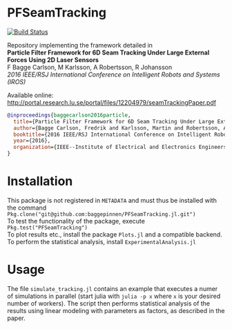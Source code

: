 # PFSeamTracking

[![Build Status](https://travis-ci.org/baggepinnen/PFSeamTracking.jl.svg?branch=master)](https://travis-ci.org/baggepinnen/PFSeamTracking.jl)

Repository implementing the framework detailed in  
  **Particle Filter Framework for 6D Seam Tracking Under Large External Forces Using 2D Laser Sensors**  
  F Bagge Carlson, M Karlsson, A Robertsson, R Johansson  
  *2016 IEEE/RSJ International Conference on Intelligent Robots and Systems (IROS)*

Available online: http://portal.research.lu.se/portal/files/12204979/seamTrackingPaper.pdf

```bibtex
@inproceedings{baggecarlson2016particle,
  title={Particle Filter Framework for 6D Seam Tracking Under Large External Forces Using 2D Laser Sensors},
  author={Bagge Carlson, Fredrik and Karlsson, Martin and Robertsson, Anders and Johansson, Rolf},
  booktitle={2016 IEEE/RSJ International Conference on Intelligent Robots and Systems (IROS)},
  year={2016},
  organization={IEEE--Institute of Electrical and Electronics Engineers Inc.}
}
```

# Installation
This package is not registered in `METADATA` and must thus be installed with the command  
`Pkg.clone("git@github.com:baggepinnen/PFSeamTracking.jl.git")`  
To test the functionality of the package, execute  
`Pkg.test("PFSeamTracking")`  
To plot results etc., install the package `Plots.jl` and a compatible backend. To perform the statistical analysis, install `ExperimentalAnalysis.jl`

# Usage
The file `simulate_tracking.jl` contains an example that executes a numer of simulations in parallel (start julia with `julia -p x` where `x` is your desired number of workers). The script then performs statistical analysis of the results using linear modeling with parameters as factors, as described in the paper.
